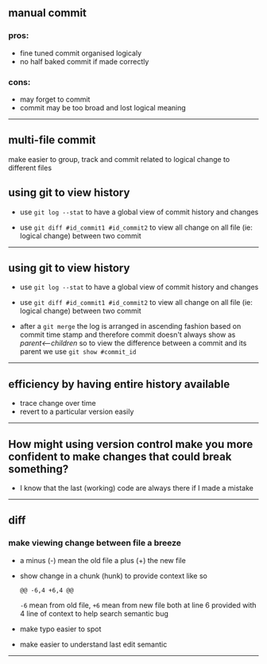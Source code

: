 ## manual commit

### pros:
 - fine tuned commit organised logicaly
 - no half baked commit if made correctly

### cons:
 - may forget to commit
 - commit may be too broad and lost logical meaning
----------------
## multi-file commit
make easier to group, track and commit related to logical change to different files

## using git to view history
- use `git log --stat` to have a global view of commit history and changes

- use `git diff #id_commit1 #id_commit2` to view all  change on all file (ie: logical change) between two commit 
----------------
## using git to view history
- use `git log --stat` to have a global view of commit history and changes

- use `git diff #id_commit1 #id_commit2` to view all  change on all file (ie: logical change) between two commit 
- after a `git merge` the log is arranged in ascending fashion based on commit time stamp and therefore
commit doesn't always show as *parent<--children* so to view the difference between a commit and its parent 
we use `git show #commit_id`

---------------
## efficiency by having entire history available

- trace change over time
- revert to a particular version easily
----------------
## How might using version control make you more confident to make changes that could break something?

- I know that the last (working) code are always there if I made a mistake
----------------
## diff
### make viewing change between file a breeze
- a minus (-) mean the old file a plus (+) the new file
- show change in a chunk (hunk) to provide context like so

    `@@ -6,4 +6,4 @@`

    `-6` mean from old file, `+6` mean from new file both at line 6 provided with 4 line of context to help search semantic bug
- make typo easier to spot
- make easier to understand last edit semantic
----------------
